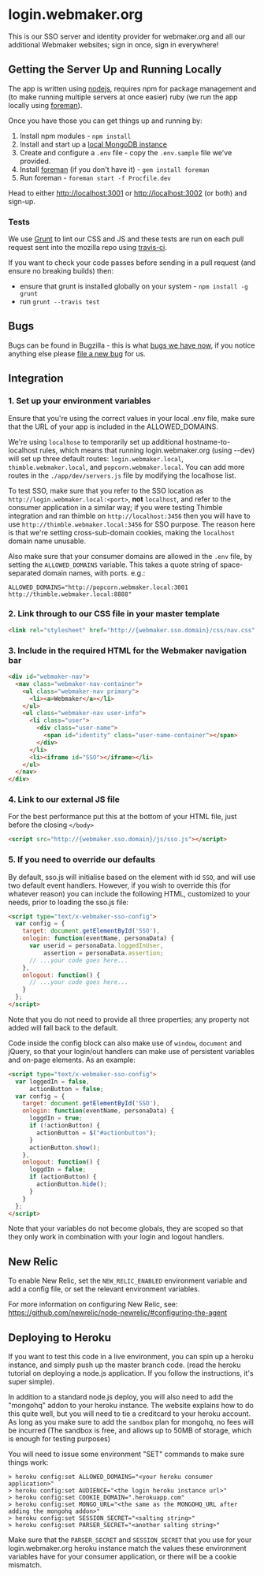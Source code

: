 login.webmaker.org
==================

This is our SSO server and identity provider for webmaker.org and all our additional Webmaker websites; sign in once, sign in everywhere!

## Getting the Server Up and Running Locally

The app is written using <a href="http://nodejs.org/">nodejs</a>, requires npm for package management and (to make running multiple servers at once easier) ruby (we run the app locally using <a href="http://ddollar.github.io/foreman/">foreman</a>).

Once you have those you can get things up and running by:

1. Install npm modules - `npm install`
2. Install and start up a <a href="http://docs.mongodb.org/manual/tutorial/install-mongodb-on-os-x/">local MongoDB instance</a>
3. Create and configure a `.env` file - copy the `.env.sample` file we've provided.
4. Install <a href="http://ddollar.github.io/foreman/">foreman</a> (if you don't have it) - `gem install foreman`
5. Run foreman - `foreman start -f Procfile.dev`

Head to either <a href="http://localhost:3001">http://localhost:3001</a> or <a href="http://localhost:3002">http://localhost:3002</a> (or both) and sign-up.

### Tests

We use <a href="http://gruntjs.com/">Grunt</a> to lint our CSS and JS and these tests are run on each pull request sent into the mozilla repo using <a href="https://travis-ci.org/mozilla/login.webmaker.org">travis-ci</a>.

If you want to check your code passes before sending in a pull request (and ensure no breaking builds) then:

* ensure that grunt is installed globally on your system - ```npm install -g grunt```
* run ```grunt --travis test```

## Bugs

Bugs can be found in Bugzilla - this is what <a href="https://bugzilla.mozilla.org/buglist.cgi?quicksearch=c%3Dlogin&list_id=6396195">bugs we have now</a>, if you notice anything else please <a href="https://bugzilla.mozilla.org/enter_bug.cgi?product=Webmaker&component=Login">file a new bug</a> for us.

## Integration

### 1. Set up your environment variables

Ensure that you're using the correct values in your local .env file, make sure that the URL of your app is included in the ALLOWED_DOMAINS.

We're using `localhose` to temporarily set up additional hostname-to-localhost rules, which means that running login.webmaker.org (using --dev) will set up three default routes: `login.webmaker.local`, `thimble.webmaker.local`, and `popcorn.webmaker.local`. You can add more routes in the `./app/dev/servers.js` file by modifying the localhose list.

To test SSO, make sure that you refer to the SSO location as `http://login.webmaker.local:<port>`, **not** `localhost`, and refer to the consumer application in a similar way; if you were testing Thimble integration and ran thimble on `http://localhost:3456` then you will have to use `http://thimble.webmaker.local:3456` for SSO purpose. The reason here is that we're setting cross-sub-domain cookies, making the `localhost` domain name unusable.

Also make sure that your consumer domains are allowed in the `.env` file, by setting the `ALLOWED_DOMAINS` variable. This takes a quote string of space-separated domain names, with ports. e.g.:

```ALLOWED_DOMAINS="http://popcorn.webmaker.local:3001 http://thimble.webmaker.local:8888"```

### 2. Link through to our CSS file in your master template

```html
<link rel="stylesheet" href="http://{webmaker.sso.domain}/css/nav.css" />
```

### 3. Include in the required HTML for the Webmaker navigation bar

```html
<div id="webmaker-nav">
  <nav class="webmaker-nav-container">
    <ul class="webmaker-nav primary">
      <li><a>Webmaker</a></li>
    </ul>
    <ul class="webmaker-nav user-info">
      <li class="user">
        <div class="user-name">
          <span id="identity" class="user-name-container"></span>
        </div>
      </li>
      <li><iframe id="SSO"></iframe></li>
    </ul>
  </nav>
</div>
```

### 4. Link to our external JS file

For the best performance put this at the bottom of your HTML file, just before the closing ```</body>```

```html
<script src="http://{webmaker.sso.domain}/js/sso.js"></script>
```
### 5. If you need to override our defaults

By default, sso.js will initialise based on the element with id ```SSO```, and will use two default event handlers. However, if you wish to override this (for whatever reason) you can include the following HTML, customized to your needs, prior to loading the sso.js file:

```html
<script type="text/x-webmaker-sso-config">
  var config = {
    target: document.getElementById('SSO'),
    onlogin: function(eventName, personaData) {
      var userid = personaData.loggedInUser,
          assertion = personaData.assertion;
      // ...your code goes here...
    },
    onlogout: function() {
      // ...your code goes here...
    }
  };
</script>
```
Note that you do not need to provide all three properties; any property not added will fall back to the default.

Code inside the config block can also make use of ```window```, ```document``` and jQuery, so that your login/out handlers can make use of persistent variables and on-page elements. As an example:

```html
<script type="text/x-webmaker-sso-config">
  var loggedIn = false,
      actionButton = false;
  var config = {
    target: document.getElementById('SSO'),
    onlogin: function(eventName, personaData) {
      loggdIn = true;
      if (!actionButton) {
        actionButton = $("#actionbutton");
      }
      actionButton.show();
    },
    onlogout: function() {
      loggdIn = false;
      if (actionButton) {
        actionButton.hide();
      }
    }
  };
</script>
```

Note that your variables do not become globals, they are scoped so that they only work in combination with your login and logout handlers.

## New Relic

To enable New Relic, set the `NEW_RELIC_ENABLED` environment variable and add a config file, or set the relevant environment variables.

For more information on configuring New Relic, see: https://github.com/newrelic/node-newrelic/#configuring-the-agent

## Deploying to Heroku

If you want to test this code in a live environment, you can spin up a heroku instance, and simply push up the master branch code. (read the heroku tutorial on deploying a node.js application. If you follow the instructions, it's super simple).

In addition to a standard node.js deploy, you will also need to add the "mongohq" addon to your heroku instance. The website explains how to do this quite well, but you will need to tie a creditcard to your heroku account. As long as you make sure to add the `sandbox` plan for mongohq, no fees will be incurred (The sandbox is free, and allows up to 50MB of storage, which is enough for testing purposes)

You will need to issue some environment "SET" commands to make sure things work:

```
> heroku config:set ALLOWED_DOMAINS="<your heroku consumer application>"
> heroku config:set AUDIENCE="<the login heroku instance url>"
> heroku config:set COOKIE_DOMAIN=".herokuapp.com"
> heroku config:set MONGO_URL="<the same as the MONGOHQ_URL after adding the mongohq addon>"
> heroku config:set SESSION_SECRET="<salting string>"
> heroku config:set PARSER_SECRET="<another salting string>"
```

Make sure that the `PARSER_SECRET` and `SESSION_SECRET` that you use for your login.webmaker.org heroku instance match the values these environment variables have for your consumer application, or there will be a cookie mismatch.
